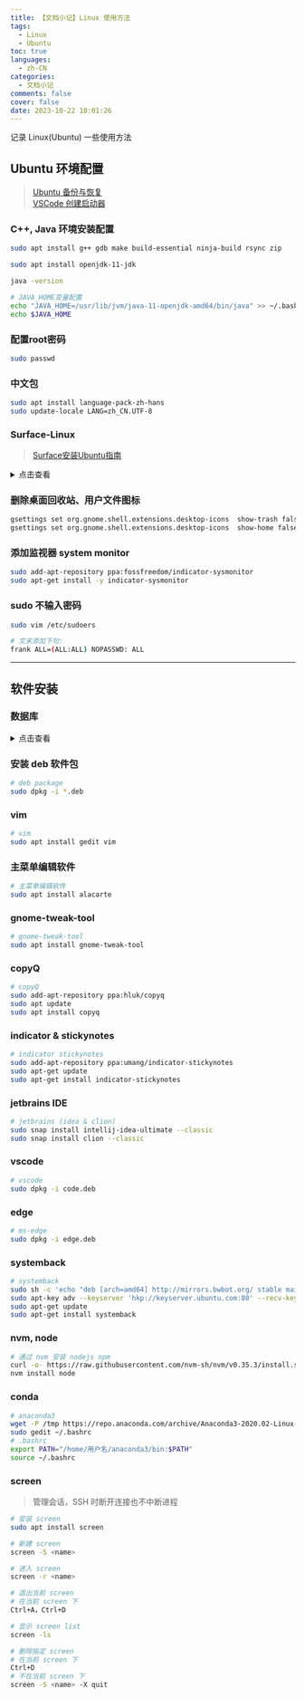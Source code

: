 ```yaml
---
title: 【文档小记】Linux 使用方法
tags:
  - Linux
  - Ubuntu
toc: true
languages:
  - zh-CN
categories:
  - 文档小记
comments: false
cover: false
date: 2023-10-22 18:01:26
---
```


记录 Linux(Ubuntu) 一些使用方法

<!-- more -->

## Ubuntu 环境配置

> [Ubuntu 备份与恢复](https://blog.csdn.net/sinat_27554409/article/details/78227496)  
> [VSCode 创建启动器](https://blog.csdn.net/weixin_39289876/article/details/118484127)

### C++, Java 环境安装配置
  ```bash
  sudo apt install g++ gdb make build-essential ninja-build rsync zip
  
  sudo apt install openjdk-11-jdk
  
  java -version
  
  # JAVA_HOME变量配置 
  echo "JAVA_HOME=/usr/lib/jvm/java-11-openjdk-amd64/bin/java" >> ~/.bashrc
  echo $JAVA_HOME
  ```

### 配置root密码
  ```bash
  sudo passwd
  ```

### 中文包  
  ```bash
  sudo apt install language-pack-zh-hans
  sudo update-locale LANG=zh_CN.UTF-8
  ```

### Surface-Linux
> [Surface安装Ubuntu指南](https://blog.csdn.net/weixin_43858776/article/details/109351218)  

<details>
<summary>点击查看</summary>

  ```bash
  wget -qO - https://raw.githubusercontent.com/linux-surface/linux-surface/master/pkg/keys/surface.asc \
  | gpg --dearmor | sudo dd of=/etc/apt/trusted.gpg.d/linux-surface.gpg
  
  echo "deb [arch=amd64] https://pkg.surfacelinux.com/debian release main" \
  | sudo tee /etc/apt/sources.list.d/linux-surface.list
  
  sudo apt update
  
  # if errors
  sudo add-apt-repository ppa:gpxbv/apt-urlfix
  sudo apt-get update
  sudo apt install apt
  
  sudo apt install linux-image-surface    linux-headers-surface iptsd libwacom-surface
  
  sudo systemctl enable iptsd
  
  sudo apt install linux-surface-secureboot-mok
  
  sudo update-grub
  ```
</details>

### 删除桌面回收站、用户文件图标
  ```bash
  gsettings set org.gnome.shell.extensions.desktop-icons  show-trash false
  gsettings set org.gnome.shell.extensions.desktop-icons  show-home false
  ```

### 添加监视器 system monitor
  ```bash
  sudo add-apt-repository ppa:fossfreedom/indicator-sysmonitor
  sudo apt-get install -y indicator-sysmonitor
  ```

### sudo 不输入密码
  ```bash
  sudo vim /etc/sudoers
  
  # 文末添加下句: 
  frank ALL=(ALL:ALL) NOPASSWD: ALL
  ```

---

## 软件安装

### 数据库
<details>
<summary>点击查看</summary>

  ```bash
  sudo apt install mysql-server
  
  sudo apt install mysql-client
  
  sudo apt install libmysqlclient-dev
  
  sudo vim /etc/mysql/debian.cnf
  
  mysql -u debian-sys-maint -p
  
  flush privileges;
  
  alter user 'root'@'localhost' identified with   caching_sha2_password by '123456frank'
  
  flush privileges
  
  quit
  
  service mysql restart
  ```
</details>


### 安装 deb 软件包
  
  ```bash
  # deb package
  sudo dpkg -i *.deb
  ```
  
### vim
  
  ```bash
  # vim
  sudo apt install gedit vim
  ```

### 主菜单编辑软件
  
  ```bash
  # 主菜单编辑软件
  sudo apt install alacarte
  ```

### gnome-tweak-tool
  
  ```bash
  # gnome-tweak-tool
  sudo apt install gnome-tweak-tool
  ```
  
### copyQ
  
  ```bash
  # copyQ
  sudo add-apt-repository ppa:hluk/copyq
  sudo apt update
  sudo apt install copyq
  ```
  
### indicator & stickynotes

  ```bash
  # indicator stickynotes
  sudo add-apt-repository ppa:umang/indicator-stickynotes
  sudo apt-get update
  sudo apt-get install indicator-stickynotes
  ```
  
### jetbrains IDE

  ```bash
  # jetbrains (idea & clion)
  sudo snap install intellij-idea-ultimate --classic
  sudo snap install clion --classic
  ```
  
### vscode

  ```bash
  # vscode
  sudo dpkg -i code.deb
  ```
  
### edge
  
  ```bash
  # ms-edge
  sudo dpkg -i edge.deb
  ```

### systemback

  ```bash
  # systemback
  sudo sh -c 'echo "deb [arch=amd64] http://mirrors.bwbot.org/ stable main" > /etc/apt/sources.list.d/systemback. list'
  sudo apt-key adv --keyserver 'hkp://keyserver.ubuntu.com:80' --recv-key 50B2C005A67B264F
  sudo apt-get update
  sudo apt-get install systemback
  ```

### nvm, node

  ```bash
  # 通过 nvm 安装 nodejs npm
  curl -o- https://raw.githubusercontent.com/nvm-sh/nvm/v0.35.3/install.sh | bash
  nvm install node
  ```

### conda

  ```bash
  # anaconda3
  wget -P /tmp https://repo.anaconda.com/archive/Anaconda3-2020.02-Linux-x86_64.sh
  sudo gedit ~/.bashrc
  # .bashrc
  export PATH="/home/用户名/anaconda3/bin:$PATH"
  source ~/.bashrc
  ```

### screen

> 管理会话，SSH 时断开连接也不中断进程

  ```bash
  # 安装 screen
  sudo apt install screen
  
  # 新建 screen
  screen -S <name>
  
  # 进入 screen
  screen -r <name>
  
  # 退出当前 screen
  # 在当前 screen 下
  Ctrl+A，Ctrl+D  
  
  # 显示 screen list
  ​​​​​​​screen -ls
  
  # 删除指定 screen
  # 在当前 screen 下
  Ctrl+D
  # 不在当前 screen 下
  ​​​​​​​screen -S <name> -X quit
  ```

</details>